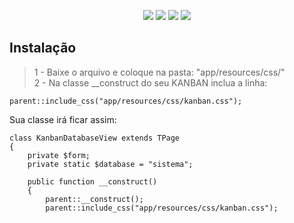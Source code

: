 <p align="center">
<img src="https://img.shields.io/badge/VERSÃO-1.0.0-green">
<img src="https://img.shields.io/badge/Licença-GNU 3.0-success">
<img src="https://img.shields.io/badge/PHP-GasparimSat-blue">
<img src="https://img.shields.io/badge/PHP-Adianti-blue">
</p>

## Instalação

> 1 - Baixe o arquivo e coloque na pasta: "app/resources/css/"<br>
> 2 - Na classe __construct do seu KANBAN inclua a linha:



``` parent::include_css("app/resources/css/kanban.css"); ```

<p>
Sua classe irá ficar assim:
</p>

```
class KanbanDatabaseView extends TPage
{
    private $form;
    private static $database = "sistema";
    
    public function __construct()
    {
        parent::__construct();
        parent::include_css("app/resources/css/kanban.css");
```
